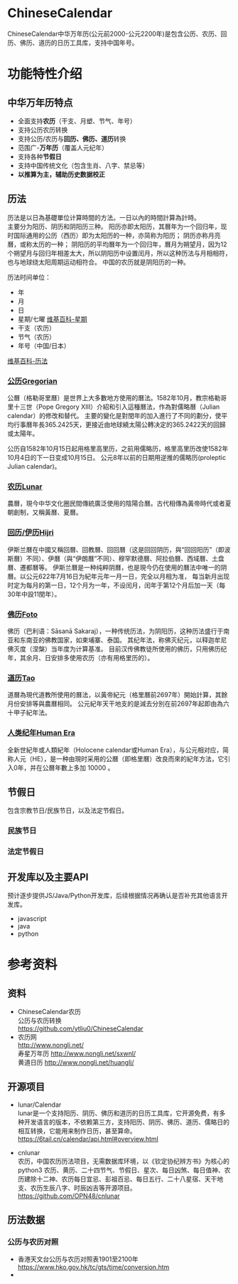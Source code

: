 # ChineseCalendar
ChineseCalendar中华万年历(公元️前2000-公元2200年)是包含公历、农历、回历、佛历、道历的日历工具库，支持中国年号。

# 功能特性介绍
## 中华万年历特点
* 全面支持**农历**（干支、月塑、节气、年号）
* 支持公历农历转换
* 支持公历/农历与**回历、佛历、道历**转换
* 范围广-**万年历**（覆盖人元纪年）
* 支持各种**节假日**
* 支持中国传统文化（包含生肖、八字、禁忌等）
* **以推算为主，辅助历史数据校正**

## 历法
历法是以日為基礎單位计算時間的方法。一日以內的時間計算為計時。  
主要分为阳历、阴历和阴阳历三种。 阳历亦即太阳历，其曆年为一个回归年，现时国际通用的公历（西历）即为太阳历的一种，亦简称为阳历； 阴历亦称月亮曆，或称太历的一种；
阴阳历的平均曆年为一个回归年，曆月为朔望月，因为12个朔望月与回归年相差太大，所以阴阳历中设置闰月，所以这种历法与月相相符，也与地球绕太阳周期运动相符合。
中国的农历就是阴阳历的一种。

历法时间单位：
* 年
* 月
* 日
* 星期/七曜  [维基百科-星期](https://zh.wikipedia.org/wiki/%E6%98%9F%E6%9C%9F) 
* 干支（农历）
* 节气（农历）
* 年号（中国/日本）

[维基百科-历法](https://zh.wikipedia.org/wiki/%E5%8E%86%E6%B3%95)

### [公历Gregorian](./doc/Gregorian.md)
公曆（格勒哥里曆）是世界上大多數地方使用的曆法。1582年10月，教宗格勒哥里十三世（Pope Gregory XIII）介紹和引入這種曆法，作為對儒略曆（Julian calendar）的修改和替代。
主要的變化是對閏年的加入進行了不同的劃分，使平均行事曆年長365.2425天，更接近由地球繞太陽公轉决定的365.2422天的回歸或太陽年。

公历自1582年10月15日起用格里高里历，之前用儒略历，格里高里历改使1582年10月4日的下一日变成10月15日。
公元8年以前的日期用逆推的儒略历(proleptic Julian calendar)。

### [农历Lunar](./doc/Lunar.md)
農曆，現今中华文化圈民間傳統廣泛使用的陰陽合曆。古代相傳為黃帝時代或者夏朝創制，又稱黃曆、夏曆。

### [回历/伊历Hijri](./doc/Hijri.md)
伊斯兰曆在中國又稱回曆、回教曆、回回曆（这是回回阴历，與“回回阳历”（即波斯曆）不同）、伊曆（與“伊朗曆”不同）、穆罕默德曆、阿拉伯曆、西域曆、土盘曆、遷都曆等。
伊斯兰曆是一种纯粹阴曆，也是現今仍在使用的曆法中唯一的阴曆。以公元622年7月16日为紀年元年一月一日，完全以月相为准，
每当新月出现时定为每月的第一日，12个月为一年，不设闰月，闰年于第12个月后加一天（每30年中設11閏年）。

### [佛历Foto](./doc/Foto.md) 
佛历（巴利语：Sāsanā Sakaraj），一种传统历法，为阴阳历，这种历法盛行于南亚和东南亚的佛教国家，如柬埔寨、泰国。
其纪年法，称佛灭纪元，以释迦牟尼佛灭度（涅槃）当年度为计算基准。 目前汉传佛教徒所使用的佛历，只用佛历纪年，其余月、日安排多使用农历（亦有用格里历的）。

### [道历Tao](./doc/Tao.md)  
道曆為現代道教所使用的曆法，以黃帝紀元（格里曆前2697年）開始計算，其餘月份安排等與農曆相同。
公元紀年天干地支的是減去分別在前2697年起即由為六十甲子紀年法。

### [人类纪年Human Era](./doc/Human.md)
全新世紀年或人類紀年（Holocene calendar或Human Era），与公元相对应，简称人元（HE），是一种由現时采用的公曆（即格里曆）改良而來的紀年方法，它引入0年，并在公曆年數上多加 10000 。

## 节假日
包含宗教节日/民族节日，以及法定节假日。
### 民族节日
### 法定节假日

## 开发库以及主要API
预计逐步提供JS/Java/Python开发库，后续根据情况再确认是否补充其他语言开发库。
* javascript
* java
* python

# 参考资料
## 资料
* ChineseCalendar农历   
  公历与农历转换        
  https://github.com/ytliu0/ChineseCalendar 
* 农历网   
http://www.nongli.net/   
寿星万年历 http://www.nongli.net/sxwnl/   
黄道日历  http://www.nongli.net/huangli/


## 开源项目
* lunar/Calendar  
lunar是一个支持阳历、阴历、佛历和道历的日历工具库，它开源免费，有多种开发语言的版本，不依赖第三方，支持阳历、阴历、佛历、道历、儒略日的相互转换，它能用来制作日历，甚至算命。
https://6tail.cn/calendar/api.html#overview.html

* cnlunar   
农历，中国农历历法项目，无需数据库环境，以《钦定协纪辨方书》为核心的python3 农历、黄历、二十四节气、节假日、星次、每日凶煞、每日值神、农历建除十二神、农历每日宜忌、彭祖百忌、每日五行、二十八星宿、天干地支、农历生辰八字、时辰凶吉等开源项目。    
https://github.com/OPN48/cnlunar

## 历法数据
### 公历与农历对照
* 香港天文台公历与农历对照表1901至2100年
https://www.hko.gov.hk/tc/gts/time/conversion.htm 
* 
